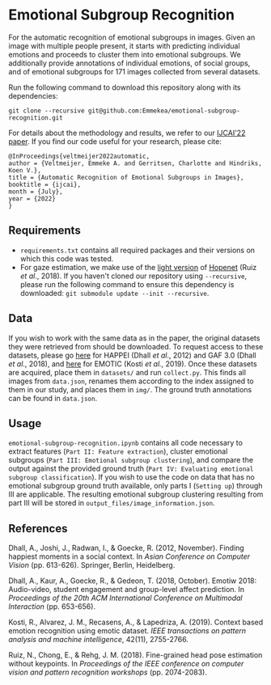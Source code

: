 # Emotional Subgroup Recognition

For the automatic recognition of emotional subgroups in images. Given an image with multiple people present, it starts with predicting individual emotions and proceeds to cluster them into emotional subgroups. We additionally provide annotations of individual emotions, of social groups, and of emotional subgroups for 171 images collected from several datasets. 

Run the following command to download this repository along with its dependencies:
```
git clone --recursive git@github.com:Emmekea/emotional-subgroup-recognition.git
``` 

For details about the methodology and results, we refer to our [IJCAI'22 paper](https://www.ijcai.org/proceedings/2022/0190.pdf). If you find our code useful for your research, please cite:

```
@InProceedings{veltmeijer2022automatic,
author = {Veltmeijer, Emmeke A. and Gerritsen, Charlotte and Hindriks, Koen V.},
title = {Automatic Recognition of Emotional Subgroups in Images},
booktitle = {ijcai},
month = {July},
year = {2022}
}
```

## Requirements

- `requirements.txt` contains all required packages and their versions on which this code was tested.
- For gaze estimation, we make use of the [light version](https://github.com/OverEuro/deep-head-pose-lite) of [Hopenet](https://github.com/natanielruiz/deep-head-pose/tree/f7bbb9981c2953c2eca67748d6492a64c8243946) (Ruiz *et al*., 2018). If you haven't cloned our repository using `--recursive`, please run the following command to ensure this dependency is downloaded: `git submodule update --init --recursive`.

## Data

If you wish to work with the same data as in the paper, the original datasets they were retrieved from should be downloaded. To request access to these datasets, please go [here](https://iitrpr.ac.in/lasii/resources.html) for HAPPEI (Dhall *et al*., 2012) and GAF 3.0 (Dhall *et al*., 2018), and [here](http://sunai.uoc.edu/emotic/download.html) for EMOTIC (Kosti *et al.*, 2019). Once these datasets are acquired, place them in `datasets/` and run `collect.py`. This finds all images from `data.json`, renames them according to the index assigned to them in our study, and places them in `img/`. The ground truth annotations can be found in `data.json`.

## Usage

`emotional-subgroup-recognition.ipynb` contains all code necessary to extract features (`Part II: Feature extraction`), cluster emotional subgroups (`Part III: Emotional subgroup clustering`), and compare the output against the provided ground truth (`Part IV: Evaluating emotional subgroup classification`). If you wish to use the code on data that has no emotional subgroup ground truth available, only parts I (`Setting up`) through III are applicable. The resulting emotional subgroup clustering resulting from part III will be stored in `output_files/image_information.json`.

## References

Dhall, A., Joshi, J., Radwan, I., & Goecke, R. (2012, November). Finding happiest moments in a social context. In *Asian Conference on Computer Vision* (pp. 613-626). Springer, Berlin, Heidelberg.

Dhall, A., Kaur, A., Goecke, R., & Gedeon, T. (2018, October). Emotiw 2018: Audio-video, student engagement and group-level affect prediction. In *Proceedings of the 20th ACM International Conference on Multimodal Interaction* (pp. 653-656).

Kosti, R., Alvarez, J. M., Recasens, A., & Lapedriza, A. (2019). Context based emotion recognition using emotic dataset. *IEEE transactions on pattern analysis and machine intelligence*, 42(11), 2755-2766.

Ruiz, N., Chong, E., & Rehg, J. M. (2018). Fine-grained head pose estimation without keypoints. In *Proceedings of the IEEE conference on computer vision and pattern recognition workshops* (pp. 2074-2083).